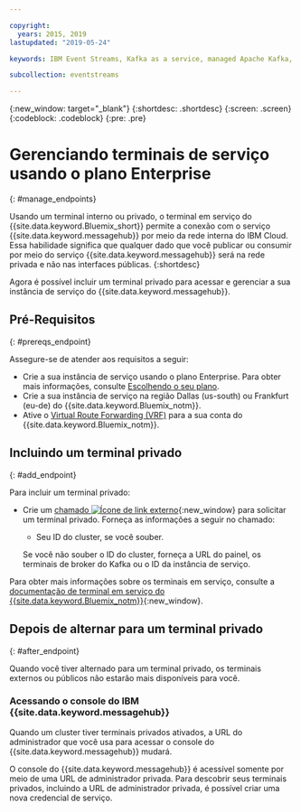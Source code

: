 ```yaml
---

copyright:
  years: 2015, 2019
lastupdated: "2019-05-24"

keywords: IBM Event Streams, Kafka as a service, managed Apache Kafka, service endpoints

subcollection: eventstreams

---
```


{:new_window: target="_blank"}
{:shortdesc: .shortdesc}
{:screen: .screen}
{:codeblock: .codeblock}
{:pre: .pre}


# Gerenciando terminais de serviço usando o plano Enterprise
{: #manage_endpoints}

Usando um terminal interno ou privado, o terminal em serviço do {{site.data.keyword.Bluemix_short}} permite a conexão com o serviço {{site.data.keyword.messagehub}} por meio da rede interna do IBM Cloud. Essa habilidade significa que qualquer dado que você publicar ou consumir por meio do serviço {{site.data.keyword.messagehub}}
será na rede privada e não nas interfaces públicas.
{:shortdesc}

Agora é possível incluir um terminal privado para acessar e gerenciar a sua instância de serviço do {{site.data.keyword.messagehub}}.

## Pré-Requisitos
{: #prereqs_endpoint}

Assegure-se de atender aos requisitos a seguir:
- Crie a sua instância de serviço usando o plano Enterprise. Para obter mais informações, consulte [Escolhendo o seu plano](/docs/services/EventStreams?topic=eventstreams-plan_choose).
- Crie a sua instância de serviço na região Dallas (us-south) ou Frankfurt (eu-de) do {{site.data.keyword.Bluemix_notm}}.
- Ative o [Virtual Route Forwarding (VRF)](/docs/infrastructure/direct-link?topic=direct-link-overview-of-virtual-routing-and-forwarding-vrf-on-ibm-cloud#overview-of-virtual-routing-and-forwarding-vrf-on-ibm-cloud) para a sua conta do {{site.data.keyword.Bluemix_notm}}.

## Incluindo um terminal privado
{: #add_endpoint}

Para incluir um terminal privado:

* Crie um [chamado ![Ícone de link externo](../../icons/launch-glyph.svg "Ícone de link externo")](/docs/get-support?topic=get-support-getting-customer-support#using-avatar){:new_window} para solicitar um terminal privado. Forneça as informações a seguir no chamado:

    * Seu ID do cluster, se você souber.

    Se você não souber o ID do cluster, forneça a URL do painel, os terminais de broker do Kafka ou o ID da instância de serviço.
  

Para obter mais informações sobre os terminais em serviço, consulte a [documentação de terminal em serviço do {{site.data.keyword.Bluemix_notm}}](/docs/resources?topic=resources-service-endpoints#about){:new_window}.


## Depois de alternar para um terminal privado
{: #after_endpoint}

Quando você tiver alternado para um terminal privado, os terminais externos ou públicos não estarão mais disponíveis para você.


### Acessando o console do IBM {{site.data.keyword.messagehub}}

Quando um cluster tiver terminais privados ativados, a URL do administrador que você usa para acessar o console do {{site.data.keyword.messagehub}} mudará.

O console do {{site.data.keyword.messagehub}} é acessível somente por meio de uma URL de administrador privada. Para descobrir seus terminais privados, incluindo a URL de administrador privada, é possível criar uma nova credencial de serviço.

<!--
1. On the service details page, click **Manage endpoints**. You can see the external endpoint assigned to your service instance.
2. Click  **Add internal endpoint**. An internal endpoint is assigned to your service instance.
3. **Optional.** Use the endpoint toggle to enable or disable endpoints as needed.
-->

